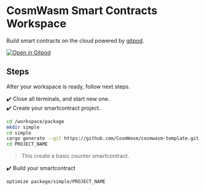 # CosmWasm Smart Contracts Workspace

Build smart contracts on the cloud powered by [gitpod](https://www.gitpod.io/).

[![Open in Gitpod](https://gitpod.io/button/open-in-gitpod.svg)](https://gitpod.io/#https://github.com/oraichain/cosmwasm-gitpod)

## Steps

After your workspace is ready, follow next steps.

:heavy_check_mark: Close all terminals, and start new one.  
:heavy_check_mark: Create your smartcontract project.

```bash
cd /workspace/package
mkdir simple
cd simple
cargo generate --git https://github.com/CosmWasm/cosmwasm-template.git --name PROJECT_NAME
cd PROJECT_NAME
```

> This create a basic counter smartcontract.

:heavy_check_mark: Build your smartcontract

```bash
optimize package/simple/PROJECT_NAME
```

